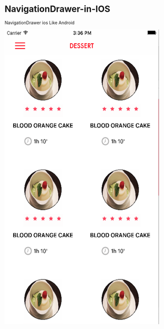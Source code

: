 # NavigationDrawer-in-IOS
NavigationDrawer ios Like Android


<img src ="Screen Shot 2017-07-19 at 3.35.52 PM.png" width="540" height="960">
